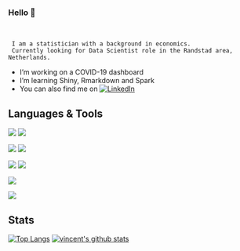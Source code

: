### Hello 👋

<br/>
     
     I am a statistician with a background in economics. 
     Currently looking for Data Scientist role in the Randstad area, Netherlands.

- I’m working on a COVID-19 dashboard
- I’m learning Shiny, Rmarkdown and Spark 
- You can also find me on [![LinkedIn][3.2]][3]

[3]: https://www.linkedin.com/in/vincent-buekers-78a231140/
[3.2]: https://raw.githubusercontent.com/MartinHeinz/MartinHeinz/master/linkedin-3-16.png (LinkedIn icon without padding)

## Languages & Tools

![](https://img.shields.io/badge/Windows-OS-informational?style=flat&logo=windows&logoColor=white&color=2bbc8a)
![](https://img.shields.io/badge/Mac-OS-informational?style=flat&logo=Apple&logoColor=white&color=2bbc8a)

![](https://img.shields.io/badge/Python-informational?style=flat&logo=python&logoColor=white&color=2bbc8a)
![](https://img.shields.io/badge/R-informational?style=flat&logo=R&logoColor=white&color=2bbc8a)

![](https://img.shields.io/badge/Jupyter-informational?style=flat&logo=jupyter&logoColor=white&color=2bbc8a)
![](https://img.shields.io/badge/RStudio-informational?style=flat&logo=RStudio&logoColor=white&color=2bbc8a)

![](https://img.shields.io/badge/MATLAB-informational?style=flat&logo=mathworks&logoColor=white&color=2bbc8a)

![](https://img.shields.io/badge/Overleaf-LaTeX-informational?style=flat&logo=overleaf&logoColor=white&color=2bbc8a)

## Stats

[![Top Langs](https://github-readme-stats.vercel.app/api/top-langs/?username=VincentBuekers&show_icons=true)](https://github.com/VincentBuekers/github-readme-stats)
[![vincent's github stats](https://github-readme-stats.vercel.app/api?username=VincentBuekers&show_icons=true)](https://github.com/VincentBuekers/github-readme-stats)
